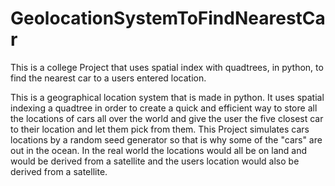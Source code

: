 # GeolocationSystemToFindNearestCar
This is a college Project that uses spatial index with quadtrees, in python, to find the nearest car to a users entered location.

This is a geographical location system that is made in python. It uses spatial indexing a quadtree in order to create a quick and efficient way to store all the locations of cars all over the world and give the user the five closest car to their location and let them pick from them. This Project simulates cars locations by a random seed generator so that is why some of the "cars" are out in the ocean. In the real world the locations would all be on land and would be derived from a satellite and the users location would also be derived from a satellite.
